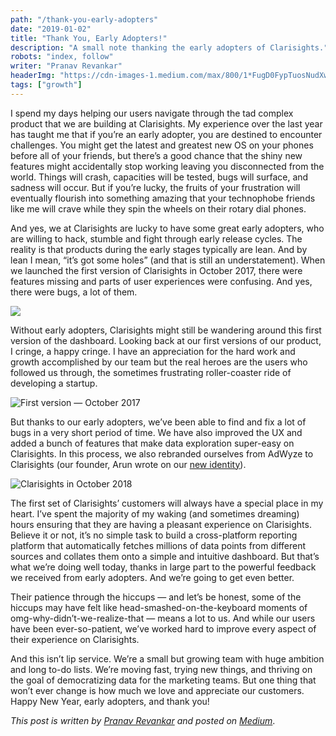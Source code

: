 ```yaml
---
path: "/thank-you-early-adopters"
date: "2019-01-02"
title: "Thank You, Early Adopters!"
description: "A small note thanking the early adopters of Clarisights."
robots: "index, follow"
writer: "Pranav Revankar"
headerImg: "https://cdn-images-1.medium.com/max/800/1*FugD0FypTuosNudXw4qCYw.jpeg"
tags: ["growth"]
---
```


I spend my days helping our users navigate through the tad complex product that we are building at Clarisights. My experience over the last year has taught me that if you’re an early adopter, you are destined to encounter challenges. You might get the latest and greatest new OS on your phones before all of your friends, but there’s a good chance that the shiny new features might accidentally stop working leaving you disconnected from the world. Things will crash, capacities will be tested, bugs will surface, and sadness will occur. But if you’re lucky, the fruits of your frustration will eventually flourish into something amazing that your technophobe friends like me will crave while they spin the wheels on their rotary dial phones.

And yes, we at Clarisights are lucky to have some great early adopters, who are willing to hack, stumble and fight through early release cycles. The reality is that products during the early stages typically are lean. And by lean I mean, “it’s got some holes” (and that is still an understatement). When we launched the first version of Clarisights in October 2017, there were features missing and parts of user experiences were confusing. And yes, there were bugs, a lot of them.

![](https://cdn-images-1.medium.com/max/2000/1*VscTS-AfQ6qMtiibfhaitw.jpeg)

Without early adopters, Clarisights might still be wandering around this first version of the dashboard. Looking back at our first versions of our product, I cringe, a happy cringe. I have an appreciation for the hard work and growth accomplished by our team but the real heroes are the users who followed us through, the sometimes frustrating roller-coaster ride of developing a startup.

![First version — October 2017](https://cdn-images-1.medium.com/max/3838/1*GZ48HGpA7rkIuIyMcnSaJQ.png)

But thanks to our early adopters, we’ve been able to find and fix a lot of bugs in a very short period of time. We have also improved the UX and added a bunch of features that make data exploration super-easy on Clarisights. In this process, we also rebranded ourselves from AdWyze to Clarisights (our founder, Arun wrote on our [new identity](https://clarisights.com/blog/our-new-identity-clarisights)).

![Clarisights in October 2018](https://cdn-images-1.medium.com/max/3826/1*Kj1M9ynyDt3h0mCUYZQieg.png)

The first set of Clarisights’ customers will always have a special place in my heart. I’ve spent the majority of my waking (and sometimes dreaming) hours ensuring that they are having a pleasant experience on Clarisights. Believe it or not, it’s no simple task to build a cross-platform reporting platform that automatically fetches millions of data points from different sources and collates them onto a simple and intuitive dashboard. But that’s what we’re doing well today, thanks in large part to the powerful feedback we received from early adopters. And we’re going to get even better.

Their patience through the hiccups — and let’s be honest, some of the hiccups may have felt like head-smashed-on-the-keyboard moments of omg-why-didn’t-we-realize-that — means a lot to us. And while our users have been ever-so-patient, we’ve worked hard to improve every aspect of their experience on Clarisights.

And this isn’t lip service. We’re a small but growing team with huge ambition and long to-do lists. We’re moving fast, trying new things, and thriving on the goal of democratizing data for the marketing teams. But one thing that won’t ever change is how much we love and appreciate our customers. Happy New Year, early adopters, and thank you!

*This post is written by [Pranav Revankar](https://www.linkedin.com/in/pranavrevankar/) and posted on [Medium](https://medium.com/clarisights/thank-you-early-adopters-3d966ed6125f)*.

